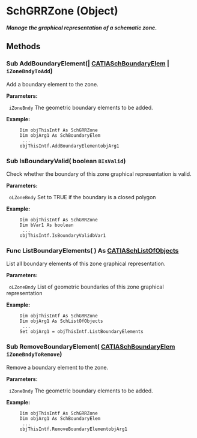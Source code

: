 # SchGRRZone (Object)

**_Manage the graphical representation of a schematic zone._**

## Methods

### Sub **AddBoundaryElement**(| [CATIASchBoundaryElem](../CATSchPlatformInterfaces/interface_SchBoundaryElem_47253.md) | `iZoneBndyToAdd`)

   Add a boundary element to the zone.

**Parameters:**

` iZoneBndy`      The geometric boundary elements to be added.

**Example:**

```VBScript
     Dim objThisIntf As SchGRRZone
     Dim objArg1 As SchBoundaryElem
      ...
     objThisIntf.AddBoundaryElementobjArg1

```

### Sub **IsBoundaryValid**( boolean  `BIsValid`)

   Check whether the boundary of this zone graphical representation is valid.

**Parameters:**

` oLZoneBndy`      Set to TRUE if the boundary is a closed polygon

**Example:**

```VBScript
     Dim objThisIntf As SchGRRZone
     Dim bVar1 As boolean
      ...
     objThisIntf.IsBoundaryValidbVar1

```

### Func **ListBoundaryElements**( ) As [CATIASchListOfObjects](../CATSchPlatformInterfaces/interface_SchListOfObjects_53274.md)

   List all boundary elements of this zone graphical representation.

**Parameters:**

` oLZoneBndy`      List of geometric boundaries of this zone graphical representation

**Example:**

```VBScript
     Dim objThisIntf As SchGRRZone
     Dim objArg1 As SchListOfObjects
      ...
     Set objArg1 = objThisIntf.ListBoundaryElements

```

### Sub **RemoveBoundaryElement**( [CATIASchBoundaryElem](../CATSchPlatformInterfaces/interface_SchBoundaryElem_47253.md)  `iZoneBndyToRemove`)

   Remove a boundary element to the zone.

**Parameters:**

` iZoneBndy`      The geometric boundary elements to be added.

**Example:**

```VBScript
     Dim objThisIntf As SchGRRZone
     Dim objArg1 As SchBoundaryElem
      ...
     objThisIntf.RemoveBoundaryElementobjArg1

```